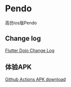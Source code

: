 # Pendo

高仿ios版Pendo

## Change log

[Flutter Dojo Change Log](https://github.com/lyzqw/wyq_github_pen_do/master/CHANGELOG.md)

## 体验APK

[Github Actions APK download](https://github.com/lyzqw/wyq_github_pen_do/releases)